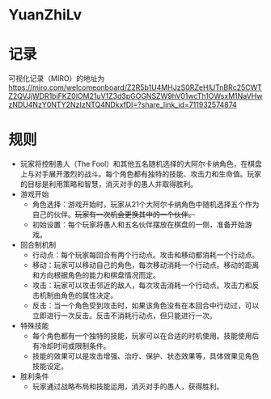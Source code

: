 # YuanZhiLv
# 记录
可视化记录（MIRO）的地址为
https://miro.com/welcomeonboard/Z2R5b1U4MHJzS0RZeHlUTnBRc25CWTZ2QVJjWDR1bjFKZ0lOM21uV1Z3d3pGOGNSZW9hV01wcTh1OWsxM1NaVHwzNDU4NzY0NTY2NzIzNTQ4NDkxfDI=?share_link_id=711932574874
# 规则
 - 玩家将控制愚人（The Fool）和其他五名随机选择的大阿尔卡纳角色，在棋盘上与对手展开激烈的战斗。每个角色都有独特的技能、攻击力和生命值。玩家的目标是利用策略和智慧，消灭对手的愚人并取得胜利。
 - 游戏开始
    - 角色选择：游戏开始时，玩家从21个大阿尔卡纳角色中随机选择五个作为自己的伙伴。~~玩家有一次机会更换其中的一个伙伴。~~
    - 初始设置：每个玩家将愚人和五名伙伴摆放在棋盘的一侧，准备开始游戏。
 - 回合制机制
    - 行动点：每个玩家每回合有两个行动点。攻击和移动都消耗一个行动点。
    - 移动：玩家可以移动自己的角色，每次移动消耗一个行动点。移动的距离和方向根据角色的能力和棋盘情况而定。
    - 攻击：玩家可以攻击邻近的敌人，每次攻击消耗一个行动点。攻击力和反击机制由角色的属性决定。
    - 反击：当一个角色受到攻击时，如果该角色没有在本回合中行动过，可以立即进行一次反击。反击不消耗行动点，但只能进行一次。
 - 特殊技能
     - 每个角色都有一个独特的技能，玩家可以在合适的时机使用。技能使用后有冷却时间或限制条件。
     - 技能的效果可以是攻击增强、治疗、保护、状态效果等，具体效果见角色技能设定。
 - 胜利条件
     - 玩家通过战略布局和技能运用，消灭对手的愚人，获得胜利。
